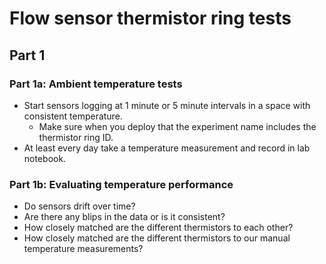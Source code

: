 # Flow sensor thermistor ring tests

## Part 1
### Part 1a: Ambient temperature tests
* Start sensors logging at 1 minute or 5 minute intervals in a space with consistent temperature.
    * Make sure when you deploy that the experiment name includes the thermistor ring ID.
* At least every day take a temperature measurement and record in lab notebook.

### Part 1b: Evaluating temperature performance
* Do sensors drift over time?
* Are there any blips in the data or is it consistent?
* How closely matched are the different thermistors to each other?
* How closely matched are the different thermistors to our manual temperature measurements?
